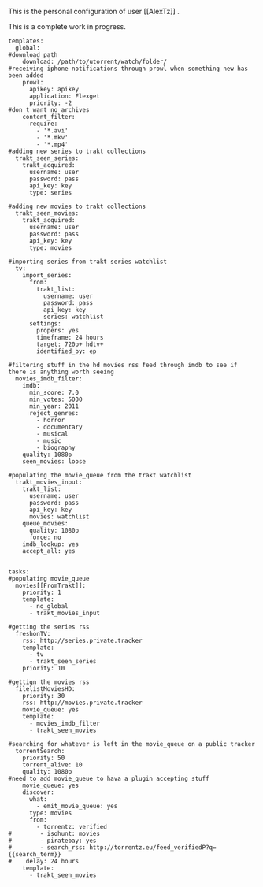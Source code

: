 This is the personal configuration of user [[AlexTz]] . 

This is a complete work in progress.




    templates:
      global:
    #download path
        download: /path/to/utorrent/watch/folder/
    #receiving iphone notifications through prowl when something new has been added
        prowl:
          apikey: apikey 
          application: Flexget
          priority: -2
    #don t want no archives
        content_filter:
          require:
            - '*.avi'
            - '*.mkv'
            - '*.mp4'
    #adding new series to trakt collections
      trakt_seen_series:
        trakt_acquired: 
          username: user
          password: pass
          api_key: key
          type: series
    
    #adding new movies to trakt collections
      trakt_seen_movies:
        trakt_acquired: 
          username: user
          password: pass
          api_key: key
          type: movies
    
    #importing series from trakt series watchlist  
      tv:
        import_series: 
          from:
            trakt_list:
              username: user
              password: pass
              api_key: key
              series: watchlist
          settings:
            propers: yes
            timeframe: 24 hours
            target: 720p+ hdtv+
            identified_by: ep
    
    #filtering stuff in the hd movies rss feed through imdb to see if there is anything worth seeing 
      movies_imdb_filter: 
        imdb:
          min_score: 7.0
          min_votes: 5000
          min_year: 2011
          reject_genres:
            - horror
            - documentary
            - musical
            - music
            - biography
        quality: 1080p
        seen_movies: loose
    
    #populating the movie_queue from the trakt watchlist
      trakt_movies_input:
        trakt_list:
          username: user
          password: pass
          api_key: key
          movies: watchlist
        queue_movies:
          quality: 1080p
          force: no
        imdb_lookup: yes
        accept_all: yes
    
    
    tasks:
    #populating movie_queue
      movies[[FromTrakt]]: 
        priority: 1
        template: 
          - no_global
          - trakt_movies_input
    
    #getting the series rss      
      freshonTV:
        rss: http://series.private.tracker
        template:
          - tv
          - trakt_seen_series
        priority: 10
    
    #gettign the movies rss        
      filelistMoviesHD:
        priority: 30
        rss: http://movies.private.tracker
        movie_queue: yes
        template:
          - movies_imdb_filter
          - trakt_seen_movies
    
    #searching for whatever is left in the movie_queue on a public tracker      
      torrentSearch:
        priority: 50
        torrent_alive: 10
        quality: 1080p
    #need to add movie_queue to hava a plugin accepting stuff
        movie_queue: yes  
        discover:
          what:
            - emit_movie_queue: yes
          type: movies
          from:
            - torrentz: verified
    #        - isohunt: movies
    #        - piratebay: yes
    #        - search_rss: http://torrentz.eu/feed_verifiedP?q={{search_term}}
    #    delay: 24 hours
        template:
          - trakt_seen_movies
    

